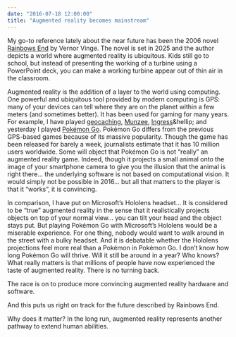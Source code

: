 ```yaml
---
date: "2016-07-18 12:00:00"
title: "Augmented reality becomes mainstream"
---
```




My go-to reference lately about the near future has been the 2006 novel [Rainbows End](https://www.amazon.com/Rainbows-End-Vernor-Vinge/dp/0812536363) by Vernor Vinge. The novel is set in 2025 and the author depicts a world where augmented reality is ubiquitous. Kids still go to school, but instead of presenting the working of a turbine using a PowerPoint deck, you can make a working turbine appear out of thin air in the classroom.

Augmented reality is the addition of a layer to the world using computing. One powerful and ubiquitous tool provided by modern computing is GPS: many of your devices can tell where they are on the planet within a few meters (and sometimes better). It has been used for gaming for many years. For example, I have played [geocaching](https://en.wikipedia.org/wiki/Geocaching), [Munzee](https://en.wikipedia.org/wiki/Munzee), [Ingress](https://en.wikipedia.org/wiki/Ingress_(video_game))&hellip; and yesterday I played [Pokémon Go](https://en.wikipedia.org/wiki/Pok%C3%A9mon_Go).
Pokémon Go differs from the previous GPS-based games because of its massive popularity. Though the game has been released for barely a week, journalists estimate that it has 10 million users worldwide.
Some will object that Pokémon Go is not &ldquo;really&rdquo; an augmented reality game. Indeed, though it projects a small animal onto the image of your smartphone camera to give you the illusion that the animal is right there&hellip; the underlying software is not based on computational vision. It would simply not be possible in 2016&hellip; but all that matters to the player is that it &ldquo;works&rdquo;, it is convincing.

In comparison, I have put on Microsoft&rsquo;s Hololens headset&hellip; It is considered to be &ldquo;true&rdquo; augmented reality in the sense that it realistically projects objects on top of your normal view&hellip; you can tilt your head and the object stays put. But playing Pokémon Go with Microsoft&rsquo;s Hololens would be a miserable experience. For one thing, nobody would want to walk around in the street with a bulky headset. And it is debatable whether the Hololens projections feel more real than a Pokémon in Pokémon Go.
I don&rsquo;t know how long Pokémon Go will thrive. Will it still be around in a year? Who knows? What really matters is that millions of people have now experienced the taste of augmented reality. There is no turning back.

The race is on to produce more convincing augmented reality hardware and software.

And this puts us right on track for the future described by Rainbows End.

Why does it matter? In the long run, augmented reality represents another pathway to extend human abilities.

